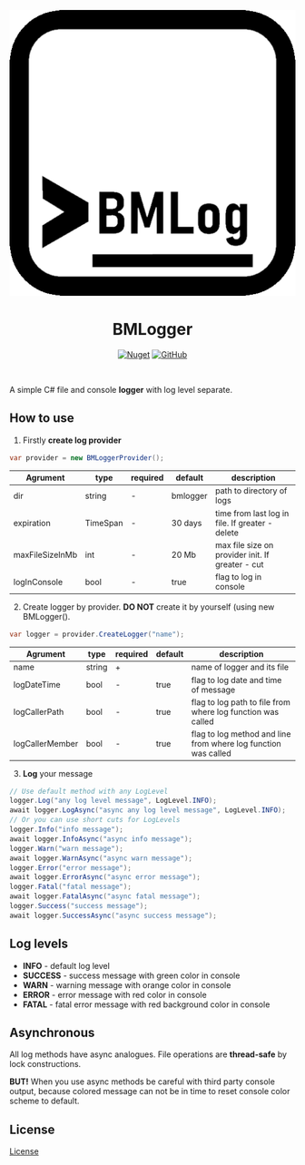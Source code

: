 ﻿<p align="center">
<img src="https://raw.githubusercontent.com/AnemonOFF/BMLogger/main/logo.png" alt="BMLogger">
<h1 align="center">BMLogger</h1>
</p>
<p align="center">
<a href="https://www.nuget.org/packages/BMLogger/"><img alt="Nuget" src="https://img.shields.io/nuget/v/BMLogger"></a>
<a href="https://github.com/AnemonOFF/BMLogger/LICENSE"><img alt="GitHub" src="https://img.shields.io/github/license/AnemonOFF/BMLogger"></a>
</p>
</br>

A simple C# file and console **logger** with log level separate.

## How to use

 1. Firstly **create log provider**
```c#
var provider = new BMLoggerProvider();
```
| Agrument        | type     | required | default  | description                                      |
|-----------------|----------|----------|----------|--------------------------------------------------|
| dir             | string   | -        | bmlogger | path to directory of logs                        |
| expiration      | TimeSpan | -        | 30 days  | time from last log in file. If greater - delete  |
| maxFileSizeInMb | int      | -        | 20 Mb    | max file size on provider init. If greater - cut |
| logInConsole    | bool     | -        | true     | flag to log in console                           |
 2.  Create logger by provider. **DO NOT** create it by yourself (using new BMLogger().
 
```c#
var logger = provider.CreateLogger("name");
````
| Agrument        | type   | required | default | description                                                    |
|-----------------|--------|----------|---------|----------------------------------------------------------------|
| name            | string | +        |         | name of logger and its file                                    |
| logDateTime     | bool   | -        | true    | flag to log date and time of message                           |
| logCallerPath   | bool   | -        | true    | flag to log path to file from where log function was called    |
| logCallerMember | bool   | -        | true    | flag to log method and line from where log function was called |
3. **Log** your message
```c#
// Use default method with any LogLevel
logger.Log("any log level message", LogLevel.INFO);
await logger.LogAsync("async any log level message", LogLevel.INFO);
// Or you can use short cuts for LogLevels
logger.Info("info message");
await logger.InfoAsync("async info message");
logger.Warn("warn message");
await logger.WarnAsync("async warn message");
logger.Error("error message");
await logger.ErrorAsync("async error message");
logger.Fatal("fatal message");
await logger.FatalAsync("async fatal message");
logger.Success("success message");
await logger.SuccessAsync("async success message");
```
## Log levels

 - **INFO** - default log level
 - **SUCCESS** - success message with green color in console
 - **WARN** - warning message with orange color in console
 - **ERROR** - error message with red color in console
 - **FATAL** - fatal error message with red background color in console

## Asynchronous
All log methods have async analogues.
File operations are **thread-safe** by lock constructions.

**BUT!** When you use async methods be careful with third party console output, because colored message can not be in time to reset console color scheme to default.

## License
[License](https://github.com/AnemonOFF/BMLogger/blob/main/LICENSE)
